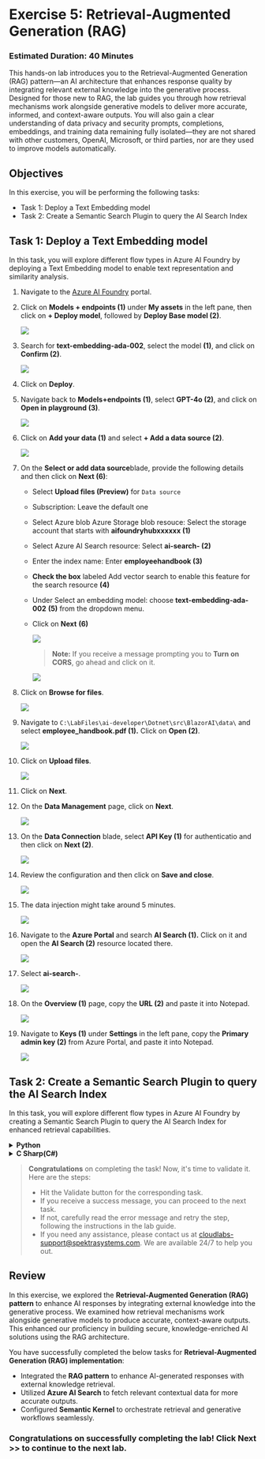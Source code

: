 # Exercise 5: Retrieval-Augmented Generation (RAG)

### Estimated Duration: 40 Minutes

This hands-on lab introduces you to the Retrieval-Augmented Generation (RAG) pattern—an AI architecture that enhances response quality by integrating relevant external knowledge into the generative process. Designed for those new to RAG, the lab guides you through how retrieval mechanisms work alongside generative models to deliver more accurate, informed, and context-aware outputs. You will also gain a clear understanding of data privacy and security prompts, completions, embeddings, and training data remaining fully isolated—they are not shared with other customers, OpenAI, Microsoft, or third parties, nor are they used to improve models automatically.

## Objectives
In this exercise, you will be performing the following tasks:
- Task 1: Deploy a Text Embedding model
- Task 2: Create a Semantic Search Plugin to query the AI Search Index

## Task 1: Deploy a Text Embedding model

In this task, you will explore different flow types in Azure AI Foundry by deploying a Text Embedding model to enable text representation and similarity analysis.

1. Navigate to the [Azure AI Foundry](https://ai.azure.com/) portal.
1. Click on **Models + endpoints (1)** under **My assets** in the left pane, then click on **+ Deploy model**, followed by **Deploy Base model (2)**.

    ![](./media/image_007-1.png)
1. Search for **text-embedding-ada-002**, select the model **(1)**, and click on **Confirm (2)**.

    ![](./media/image_084.png)

1. Click on **Deploy**.

1. Navigate back to **Models+endpoints (1)**, select **GPT-4o (2)**, and click on **Open in playground (3)**.

    ![](./media/sk34.png)

1. Click on **Add your data (1)** and select **+ Add a data source (2)**.

    ![](./media/image_085a.png)

1. On the **Select or add data source**blade, provide the following details and then click on **Next (6)**:

    - Select **Upload files (Preview)** for `Data source`
    - Subscription: Leave the default one
    - Select Azure blob Azure Storage blob resouce: Select the storage account that starts with **aifoundryhubxxxxxx (1)**
    - Select Azure AI Search resource: Select **ai-search-<inject key="Deployment ID" enableCopy="false"></inject> (2)** 
    - Enter the index name: Enter **employeehandbook (3)** 
    - **Check the box** labeled Add vector search to enable this feature for the search resource **(4)**
    - Under Select an embedding model: choose **text-embedding-ada-002** **(5)** from the dropdown menu.
    - Click on **Next** **(6)**
 
      ![](./media/add-data-source.png)

      >**Note:** If you receive a message prompting you to **Turn on CORS**, go ahead and click on it.

      ![](./media/sk35a.png)      

1. Click on **Browse for files**.

    ![](./media/sk36.png)
  
1. Navigate to `C:\LabFiles\ai-developer\Dotnet\src\BlazorAI\data\` and select **employee_handbook.pdf (1).** Click on **Open (2)**.

    ![](./media/image_087.png)

1. Click on **Upload files**.

    ![](./media/sk37.png)

1. Click on **Next**.

1. On the **Data Management** page, click on **Next**.

    ![](./media/sk38.png)

1. On the **Data Connection** blade, select **API Key (1)** for authenticatio and then click on **Next (2)**.    

    ![](./media/sk39.png)

1. Review the configuration and then click on **Save and close**.

    ![](./media/sk40.png)

1. The data injection might take around 5 minutes.

    ![](./media/sk41.png)

1. Navigate to the **Azure Portal** and search **AI Search (1).** Click on it and open the **AI Search (2)** resource located there.

    ![](./media/image_089.png)

1. Select **ai-search-<inject key="Deployment ID" enableCopy="false"></inject>**.    
    
    ![](./media/image_090.png)

1. On the **Overview (1)** page, copy the **URL (2)** and paste it into Notepad.

    ![](./media/image_091.png)

1. Navigate to **Keys (1)** under **Settings** in the left pane, copy the **Primary admin key (2)** from Azure Portal, and paste it into Notepad.

    ![](./media/image_092.png)


## Task 2: Create a Semantic Search Plugin to query the AI Search Index

In this task, you will explore different flow types in Azure AI Foundry by creating a Semantic Search Plugin to query the AI Search Index for enhanced retrieval capabilities.

<details>
<summary><strong>Python</strong></summary>

1. Navigate to `Python>src` directory and open **.env (1)** file.

    ![](./media/image_026.png)

2. Paste the **AI search URL** that you copied earlier in the exercise beside `AI_SEARCH_URL` in the **.env** file.

    > **Note:** Ensure that every value in the **.env** file is enclosed in **double quotes (")**.

3. Paste the **Primary admin key** that you copied earlier in the exercise beside `AI_SEARCH_KEY`.

    ![](./media/sk42.png)

4. On the **Overview (1)** page, go to **Azure AI services (2)** and copy the **Azure AI services Endpoint (3)** and the Key as well.

    ![](./media/overview-01.png)

5. Paste the **Embed API key** you copied earlier into the .env file, next to the `AZURE_OPENAI_EMBED_API_KEY` entry.

6. Paste the **Embed Endpoint** you copied earlier into the .env file, next to the `AZURE_OPENAI_EMBED_ENDPOINT` entry.

    ![](./media/embed-key.png)

7. Save the file.

8. Navigate to `Python>src>plugins` directory and create a new file named **ContosoSearchPlugin.py (1)**.

    ![](./media/image_094.png)

9. Add the following code to the file:

    ```python
    import json
    import os
    from typing import Dict, List, Any, Optional

    import requests
    from azure.core.credentials import AzureKeyCredential
    from azure.search.documents import SearchClient
    from azure.search.documents.models import VectorizedQuery
    from dotenv import load_dotenv

    class ContosoSearchPlugin:
    def __init__(self):
        load_dotenv()

        self.openai_endpoint = os.getenv("AZURE_OPENAI_ENDPOINT")
        self.openai_api_key = os.getenv("AZURE_OPENAI_API_KEY")
        self.embedding_deployment = os.getenv("AZURE_OPENAI_EMBED_DEPLOYMENT_NAME")
        self.embedding_api_version = os.getenv("AZURE_OPENAI_API_VERSION", "2023-05-15")
        # Get embedding endpoint from environment variable
        self.embedding_endpoint = os.getenv("AZURE_OPENAI_EMBED_ENDPOINT", self.openai_endpoint)

        self.search_endpoint = os.getenv("AI_SEARCH_URL")
        self.search_key = os.getenv("AI_SEARCH_KEY")
        self.search_index_name = os.getenv("AZURE_SEARCH_INDEX", "employeehandbook")

        self.search_client = SearchClient(
            endpoint=self.search_endpoint,
            index_name=self.search_index_name,
            credential=AzureKeyCredential(self.search_key)
        )

        
        # Chat completion endpoint for rephrasing
        self.chat_endpoint = self.openai_endpoint
        self.chat_deployment = os.getenv("AZURE_OPENAI_CHAT_DEPLOYMENT_NAME")
        self.chat_api_version = os.getenv("AZURE_OPENAI_API_VERSION", "2023-12-01-preview")

    def generate_embedding(self, text: str) -> List[float]:
        if not text:
            raise ValueError("Input text cannot be empty")
        
        url = f"{self.embedding_endpoint}/openai/deployments/{self.embedding_deployment}/embeddings?api-version={self.embedding_api_version}"
        headers = {
            "Content-Type": "application/json",
            "api-key": self.openai_api_key
        }
        payload = {
            "input": text
            # Remove dimensions parameter as it's not supported by this model
        }

        try:
            response = requests.post(url, headers=headers, json=payload)
            response.raise_for_status()
            embedding_data = response.json()
            return embedding_data["data"][0]["embedding"]
        except Exception as e:
            raise Exception(f"Failed to generate embedding: {str(e)}")

    def rephrase_with_chat_model(self, content: str, query: str) -> str:
        """
        Use the chat model to rephrase and improve the content from search results
        """
        try:
            url = f"{self.chat_endpoint}/openai/deployments/{self.chat_deployment}/chat/completions?api-version={self.chat_api_version}"
            
            headers = {
                "Content-Type": "application/json",
                "api-key": self.openai_api_key
            }
            
            # Create a prompt to rephrase the content
            system_prompt = """You are a helpful assistant that rephrases and improves content from an employee handbook. 
            Your task is to:
            1. Make the content clear and easy to understand
            2. Keep all important information intact
            3. Structure the response in a professional manner
            4. Focus on answering the specific question asked
            5. Remove any redundant or unclear text
            6. Provide a direct, specific answer to the question"""
            
            user_prompt = f"""Please rephrase and improve the following content from Contoso's employee handbook to directly answer this specific question: "{query}"

    Content from handbook:
    {content}

    Please provide a clear, professional, and direct response that specifically answers the question. Do not include generic information that doesn't address the question."""

            payload = {
                "messages": [
                    {"role": "system", "content": system_prompt},
                    {"role": "user", "content": user_prompt}
                ],
                "max_tokens": 1000,
                "temperature": 0.2,  # Lower temperature for more consistent responses
                "top_p": 0.9
            }
            
            response = requests.post(url, headers=headers, json=payload)
            response.raise_for_status()
            
            result = response.json()
            rephrased_content = result["choices"][0]["message"]["content"]
            
            return rephrased_content.strip()
            
        except Exception as e:
            # If rephrasing fails, return the original content
            return content

    def search_documents(self, query: str, top: int = 3) -> List[Dict[str, Any]]:
        try:
            # Generate embedding for the query
            query_embedding = self.generate_embedding(query)
        
            # Create a vectorized query
            vector_query = VectorizedQuery(
                vector=query_embedding,
                k_nearest_neighbors=top,
                fields="contentVector"
            )
        
            # Enhance search with filters for better relevance
            search_filter = None
            query_lower = query.lower()
            
            # Add search filters based on query type for better targeting
            if 'security' in query_lower or 'data' in query_lower:
                search_filter = "search.ismatch('security OR data OR confidential OR privacy', 'content')"
            elif 'vacation' in query_lower or 'pto' in query_lower:
                search_filter = "search.ismatch('vacation OR pto OR leave OR time off', 'content')"
            elif 'policy' in query_lower:
                search_filter = "search.ismatch('policy OR guideline OR procedure', 'content')"
        
            # Execute the search
            results = self.search_client.search(
                search_text=query,  # Also include text search for hybrid retrieval
                vector_queries=[vector_query],
                select="*",  # Select all fields
                filter=search_filter,
                top=top
            )
        
            # Format the results
            search_results = []
            for result in results:
                result_dict = {
                    "score": result["@search.score"]
                }
                
                # Add all other fields that exist
                for field in ["chunk_id", "content", "title", "url", "filepath", "parent_id"]:
                    if field in result:
                        result_dict[field] = result[field]
                
                search_results.append(result_dict)
        
            return search_results
        
        except Exception as e:
            # If filtered search fails, try without filter
            try:
                results = self.search_client.search(
                    search_text=query,
                    vector_queries=[vector_query],
                    select="*",
                    top=top
                )
                
                search_results = []
                for result in results:
                    result_dict = {
                        "score": result["@search.score"]
                    }
                    
                    for field in ["chunk_id", "content", "title", "url", "filepath", "parent_id"]:
                        if field in result:
                            result_dict[field] = result[field]
                    
                    search_results.append(result_dict)
                
                return search_results
            except Exception as e2:
                raise Exception(f"Search failed: {str(e2)}")

    def query_handbook(self, query: str, top: int = 3) -> str:
        try:
            results = self.search_documents(query, top)
        
            # Format the results into a nice response
            if not results:
                return "No relevant information found in the Contoso Handbook."
        
            # Analyze the query to provide more specific responses
            query_lower = query.lower()
            
            # Check if it's a specific policy question
            if any(keyword in query_lower for keyword in ['data security', 'security policy', 'information security']):
                response = f"**Contoso Data Security Policy Information:**\n\n"
            elif any(keyword in query_lower for keyword in ['vacation', 'pto', 'time off', 'leave']):
                response = f"**Contoso Vacation and Time Off Policy:**\n\n"
            elif any(keyword in query_lower for keyword in ['confidential', 'confidentiality']):
                response = f"**Contoso Confidentiality Guidelines:**\n\n"
            elif any(keyword in query_lower for keyword in ['remote work', 'work from home', 'telework']):
                response = f"**Contoso Remote Work Policy:**\n\n"
            elif any(keyword in query_lower for keyword in ['benefits', 'health', 'insurance']):
                response = f"**Contoso Employee Benefits:**\n\n"
            else:
                response = f"**Information from Contoso Employee Handbook regarding '{query}':**\n\n"
            
            # Process each result for more specific information
            all_content = []
            for i, result in enumerate(results, 1):
                content = result.get('content', 'No content available')
                
                # Extract key information based on query type
                if 'data security' in query_lower or 'security policy' in query_lower:
                    # Look for specific security-related information
                    security_keywords = ['password', 'encryption', 'access', 'confidential', 'protect', 'secure', 'data handling', 'classification']
                    relevant_sentences = self.extract_relevant_sentences(content, security_keywords)
                    if relevant_sentences:
                        content = relevant_sentences
                
                elif 'vacation' in query_lower or 'pto' in query_lower:
                    # Look for vacation-specific information
                    vacation_keywords = ['days', 'hours', 'request', 'approval', 'accrual', 'balance', 'holiday']
                    relevant_sentences = self.extract_relevant_sentences(content, vacation_keywords)
                    if relevant_sentences:
                        content = relevant_sentences
                
                all_content.append(content)
            
            # Combine all content and rephrase using chat model
            combined_content = "\n\n".join(all_content)
            rephrased_content = self.rephrase_with_chat_model(combined_content, query)
            
            response += rephrased_content
            
            # Add source information
            response += "\n\n**Sources:**\n"
            for i, result in enumerate(results, 1):
                if result.get('title'):
                    response += f"- {result['title']}\n"
                elif result.get('url'):
                    response += f"- {result['url']}\n"
                else:
                    response += f"- Employee Handbook Section {i}\n"
        
            return response
        
        except Exception as e:
            return f"Error querying the Contoso Handbook: {str(e)}"

    def extract_relevant_sentences(self, content: str, keywords: List[str]) -> str:
        """Extract sentences that contain relevant keywords"""
        sentences = content.split('.')
        relevant_sentences = []
        
        for sentence in sentences:
            sentence = sentence.strip()
            if any(keyword.lower() in sentence.lower() for keyword in keywords):
                relevant_sentences.append(sentence)
        
        if relevant_sentences:
            return '. '.join(relevant_sentences[:3]) + '.'  # Limit to 3 most relevant sentences
        
        return content  # Return original content if no specific matches found
    if __name__ == "__main__":
    search_plugin = ContosoSearchPlugin()
    query = "What is Contoso's vacation policy?"
    result = search_plugin.query_handbook(query)
    print(result)
    ```

10. Save the file.

11. Navigate to `Python>src` directory and open **chat.py (1)** file.

    ![](./media/image_030.png)

12. Add the following code in the `#Import Modules` section of the file.

    ```python
    from semantic_kernel.connectors.ai.chat_completion_client_base import ChatCompletionClientBase
    from semantic_kernel.connectors.ai.open_ai import OpenAIChatPromptExecutionSettings
    import os
    from semantic_kernel.connectors.ai.open_ai.prompt_execution_settings.azure_chat_prompt_execution_settings import (
        AzureChatPromptExecutionSettings,
    )
    from plugins.time_plugin import TimePlugin
    from plugins.geo_coding_plugin import GeoPlugin
    from plugins.weather_plugin import WeatherPlugin
    from semantic_kernel.connectors.ai.open_ai import AzureTextEmbedding
    from plugins.ContosoSearchPlugin import ContosoSearchPlugin
    ```
    
    ![](./media/import-modules-01.png)

13. Add the following code in the `#Challenge 05 - Add Text Embedding service for semantic search` section of the file.

    ```python
    text_embedding_service = AzureTextEmbedding(
        deployment_name=os.getenv("AZURE_OPENAI_EMBED_DEPLOYMENT_NAME"),
        api_key=os.getenv("AZURE_OPENAI_API_KEY"),
        endpoint=os.getenv("AZURE_OPENAI_ENDPOINT"),
        service_id="embedding-service"
    )
    kernel.add_service(text_embedding_service)
    logger.info("Text Embedding service added")
    # Challenge 07 - Add DALL-E image generation service
    chat_completion_service = kernel.get_service(type=ChatCompletionClientBase)
    return kernel

    async def process_message(user_input):
        global chat_history

        # Check if the query is related to Contoso to route to the handbook search
        if is_contoso_related(user_input):
            logger.info(f"Contoso-related query detected: {user_input}")

            # For Contoso queries, we want fresh responses without previous context
            result = await search_employee_handbook(user_input)

            # Clear existing chat history for Contoso queries to avoid context contamination
            chat_history = ChatHistory()

            # Add only the current interaction
            chat_history.add_user_message(user_input)
            chat_history.add_assistant_message(result)
            return result

        kernel = initialize_kernel()
    ```
    
    ![](./media/image_096.png)

    > **Note**: Please refer to the screenshots to locate the code in the proper position to avoid indentation errors.

14. Add the following code in the `# Challenge 05 - Add Search Plugin` section of the file.

    ```python
    kernel.add_plugin(
        ContosoSearchPlugin(),
        plugin_name="ContosoSearch",
    )
    logger.info("Contoso Handbook Search plugin loaded")
    ```
    
    ![](./media/image_097.png)

    > **Note**: Please refer to the screenshots to locate the code in the proper position to avoid indentation errors.

15. Refer to the code provided at the following URL. Please verify that your code matches the one below and correct any indentation errors if present:

    - Open the provided link in your browser, press Ctrl + A to select all the content, then copy and paste it into Visual Studio Code.

    ```
    https://raw.githubusercontent.com/CloudLabsAI-Azure/ai-developer/refs/heads/prod/CodeBase/python/lab-05.py
    ```

16. Save the file.

17. Right-click on `Python>src` **(1)** in the left pane and select **Open in Integrated Terminal (2)**.

    ![](./media/image_035.png)

18. Use the following command to run the app:

    ```
    streamlit run app.py
    ```

19. If the app does not open automatically in the browser, you can access it using the following **URL**:

    ```
    http://localhost:8501
    ```

20. Submit the following prompts and observe the AI responses:

    ```
    What are the steps for the Contoso Performance Reviews?
    ```

    ```
    What is Contoso's policy on Data Security?
    ```

    ```
    Who do I contact at Contoso for questions regarding workplace safety?
    ```

21. You will receive a response similar to the one shown below:

    ![](./media/image_098.png)  
    ![](./media/image_099.png)  
    ![](./media/image_100.png)

</details>

<details>
<summary><strong>C Sharp(C#)</strong></summary>

1. Navigate to `Dotnet>src>BlazorAI` directory and open **appsettings.json (1)** file.

      ![](./media/image_028.png)

1. Paste the **AI search URL** that you copied earlier in the exercise besides `AI_SEARCH_URL` in **appsettings.json** file.

      > **Note:** Ensure that every value in the **appsettings.json** file is enclosed in **double quotes (")**.

1. Paste the **Primary admin key (1)** that you copied earlier in the exercise besides `AI_SEARCH_KEY` **(2)**.

      ![](./media/image_101.png)

1. Save the file.

1. Navigate to `Dotnet>src>BlazorAI>Plugins` directory and create a new file named **ContosoSearchPlugin.cs (1)**.

      ![](./media/image_102.png)

1. Add the following code to the file:

      ```
        using System.ComponentModel;
        using System.Text.Json.Serialization;
        using Azure;
        using Azure.Search.Documents;
        using Azure.Search.Documents.Indexes;
        using Azure.Search.Documents.Models;
        using Microsoft.SemanticKernel;
        using Microsoft.SemanticKernel.Embeddings;
        using System.Text;

        namespace BlazorAI.Plugins
        {
            public class ContosoSearchPlugin
            {
                private readonly ITextEmbeddingGenerationService _textEmbeddingGenerationService;
                private readonly SearchIndexClient _indexClient;

                public ContosoSearchPlugin(IConfiguration configuration)
                {
                    // Create the search index client
                    _indexClient = new SearchIndexClient(
                        new Uri(configuration["AI_SEARCH_URL"]),
                        new AzureKeyCredential(configuration["AI_SEARCH_KEY"]));

                    // Get the embedding service from the kernel
                    var kernelBuilder = Kernel.CreateBuilder();
                    kernelBuilder.AddAzureOpenAITextEmbeddingGeneration(
                        configuration["EMBEDDINGS_DEPLOYMODEL"],
                        configuration["AOI_ENDPOINT"],
                        configuration["AOI_API_KEY"]);
                    var kernel = kernelBuilder.Build();
                    _textEmbeddingGenerationService = kernel.GetRequiredService<ITextEmbeddingGenerationService>();
                }

                [KernelFunction("SearchHandbook")]
                [Description("Searches the Contoso employee handbook for information about company policies, benefits, procedures, or other employee-related questions. Use this when the user asks about company policies, employee benefits, work procedures, or any information that might be in an employee handbook.")]
                public async Task<string> Search(
                    [Description("The user's question about company policies, benefits, procedures or other handbook-related information")] string query)
                {
                    try
                    {
                        // Convert string query to vector embedding
                        ReadOnlyMemory<float> embedding = await _textEmbeddingGenerationService.GenerateEmbeddingAsync(query);

                        // Get client for search operations
                        SearchClient searchClient = _indexClient.GetSearchClient("employeehandbook");

                        // Configure request parameters
                        VectorizedQuery vectorQuery = new(embedding);
                        vectorQuery.Fields.Add("contentVector");  // The vector field in your index
                        vectorQuery.KNearestNeighborsCount = 3;   // Get top 3 matches

                        SearchOptions searchOptions = new()
                        {
                            VectorSearch = new() { Queries = { vectorQuery } },
                            Size = 3  // Return top 3 results
                        };

                        // Perform search request
                        Response<SearchResults<IndexSchema>> response = await searchClient.SearchAsync<IndexSchema>(searchOptions);

                        // Collect search results
                        StringBuilder results = new StringBuilder();
                        await foreach (SearchResult<IndexSchema> result in response.Value.GetResultsAsync())
                        {
                            if (!string.IsNullOrEmpty(result.Document.Content))
                            {
                                results.AppendLine($"Title: {result.Document.Title}");
                                results.AppendLine($"Content: {result.Document.Content}");
                                results.AppendLine();
                            }
                        }

                        return results.Length > 0 
                            ? results.ToString()
                            : "No relevant information found in the employee handbook.";
                    }
                    catch (Exception ex)
                    {
                        return $"Search error: {ex.Message}";
                    }
                }

                private sealed class IndexSchema
                {
                    [JsonPropertyName("content")]
                    public string Content { get; set; }

                    [JsonPropertyName("title")]
                    public string Title { get; set; }

                    [JsonPropertyName("url")]
                    public string Url { get; set; }
                }
            }
        }
      ```

1. Save the file.

1. Navigate to `Dotnet>src>BlazorAI>Components>Pages` directory and open **Chat.razor.cs (1)** file.

    ![](./media/image_038.png)

1. Add the following code in the `// Import Models` section of the file.

    ```
    using Microsoft.SemanticKernel.Connectors.AzureAISearch;
    using Azure;
    using Azure.Search.Documents.Indexes;
    using Microsoft.Extensions.DependencyInjection;
    ```

    ![](./media/image_103.png)

1. Add the following code in the `// Challenge 05 - Register Azure AI Foundry Text Embeddings Generation` section of the file.

    ```
    kernelBuilder.AddAzureOpenAITextEmbeddingGeneration(
        Configuration["EMBEDDINGS_DEPLOYMODEL"]!,
        Configuration["AOI_ENDPOINT"]!,
        Configuration["AOI_API_KEY"]!);
    ```

    ![](./media/image_104.png)

      > **Note**: Please refer the screenshots to locate the code in proper position that helps you to avoid indentation error.

1. Add the following code in the `// Challenge 05 - Register Search Index` section of the file.

    ```
    kernelBuilder.Services.AddSingleton<SearchIndexClient>(sp => 
        new SearchIndexClient(
            new Uri(Configuration["AI_SEARCH_URL"]!), 
            new AzureKeyCredential(Configuration["AI_SEARCH_KEY"]!)
        )
    );
    
    kernelBuilder.Services.AddSingleton<AzureAISearchVectorStoreRecordCollection<Dictionary<string, object>>>(sp =>
    {
        var searchIndexClient = sp.GetRequiredService<SearchIndexClient>();
        return new AzureAISearchVectorStoreRecordCollection<Dictionary<string, object>>(
            searchIndexClient,
            "employeehandbook"
        );
    });
    
    kernelBuilder.AddAzureAISearchVectorStore();
    ```

      ![](./media/image_105.png)

> **Note**: Please refer the screenshots to locate the code in proper position that helps you to avoid indentation error.

1. Add the following code in the `// Challenge 05 - Add Search Plugin` section of the file.

    ```
    var searchPlugin = new ContosoSearchPlugin(Configuration);
    kernel.ImportPluginFromObject(searchPlugin, "HandbookPlugin");
    ```

      ![](./media/image_106.png)

1. Refer to the code provided at the following URL. Please verify that your code matches the one below and correct any indentation errors if present

    - Open the provided link in your browser, press Ctrl + A to select all the content, then copy and paste it into Visual Studio Code

         ```
         https://raw.githubusercontent.com/CloudLabsAI-Azure/ai-developer/refs/heads/prod/CodeBase/c%23/lab-05.cs
         ```
1. Save the file.

1. Right-click on `Dotnet>src>Aspire>Aspire.AppHost` **(1)** in the left pane and select **Open in Integrated Terminal (2)**.

      ![](./media/image_040.png)

1. Use the following command to run the app:

     ```
     dotnet run
     ```

1. Open a new tab in the browser and navigate to the link for **blazor-aichat**, i.e. **https://localhost:7118/**.

1. Submit the following prompt and see how the AI responds:

     ```
     What are the steps for the Contoso Performance Reviews?
     ```
     ```
     What is Contoso's policy on Data Security?
     ```
     ```
     Who do I contact at Contoso for questions regarding workplace safety?
     ```

1. You will receive a response similar to the one shown below:

      ![](./media/image_107.png)

      ![](./media/image_108.png)

      ![](./media/image_109.png)

1. Once you receive the response, navigate back to the Visual Studio Code terminal and then press **Ctrl+C** to stop the build process.

</details>

> **Congratulations** on completing the task! Now, it's time to validate it. Here are the steps:
> - Hit the Validate button for the corresponding task.
> - If you receive a success message, you can proceed to the next task.
> - If not, carefully read the error message and retry the step, following the instructions in the lab guide. 
> - If you need any assistance, please contact us at cloudlabs-support@spektrasystems.com. We are available 24/7 to help you out.

<validation step="3497b745-b26b-47e6-bfbf-fdb7f238faa4" />  


## Review

In this exercise, we explored the **Retrieval-Augmented Generation (RAG) pattern** to enhance AI responses by integrating external knowledge into the generative process. We examined how retrieval mechanisms work alongside generative models to produce accurate, context-aware outputs. This enhanced our proficiency in building secure, knowledge-enriched AI solutions using the RAG architecture.

You have successfully completed the below tasks for **Retrieval-Augmented Generation (RAG) implementation**:  

- Integrated the **RAG pattern** to enhance AI-generated responses with external knowledge retrieval.  
- Utilized **Azure AI Search** to fetch relevant contextual data for more accurate outputs.  
- Configured **Semantic Kernel** to orchestrate retrieval and generative workflows seamlessly.  

### Congratulations on successfully completing the lab! Click Next >> to continue to the next lab.
